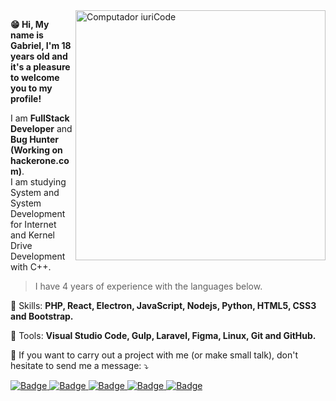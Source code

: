 <img src="https://raw.githubusercontent.com/MicaelliMedeiros/micaellimedeiros/master/image/computer-illustration.png" min-width="400px" max-width="400px" width="400px" align="right" alt="Computador iuriCode">

**😁 Hi, My name is Gabriel, I'm 18 years old and it's a pleasure to welcome you to my profile!**

<p align="left"> 
  I am <strong>FullStack Developer</strong> and <strong>Bug Hunter (Working on hackerone.com)</strong>.<br>
  I am studying System and System Development for Internet and Kernel Drive Development with C++.
</p>

> I have 4 years of experience with the languages below.

<p align="left">
  🦄 Skills: <strong>PHP, React, Electron, JavaScript, Nodejs, Python, HTML5, CSS3 and Bootstrap.</strong>
</p>

<p align="left">
  💼 Tools: <strong>Visual Studio Code, Gulp, Laravel, Figma, Linux, Git and GitHub.</strong>
</p>

<p align="left">
  💌 If you want to carry out a project with me (or make small talk), don't hesitate to send me a message: ⤵️
</p>

<p align="left">
  
  <a href="https://github.com/Faintzy"> ![Badge](https://img.shields.io/badge/GitHub-100000?style=for-the-badge&logo=github&logoColor=white&link=https://github.com/Faintzy) </a>
  <a href="https://www.linkedin.com/in/sudogabriel/"> ![Badge](https://img.shields.io/badge/LinkedIn-0077B5?style=for-the-badge&logo=linkedin&logoColor=white&link=https://www.linkedin.com/in/sudogabriel/) </a>
  <a href="https://twitter.com/xxFerrier"> ![Badge](https://img.shields.io/badge/Twitter-1DA1F2?style=for-the-badge&logo=twitter&logoColor=white&link=https://twitter.com/xxFerrier) </a>
  <a href="mailto:gabrielmrts@yahoo.com/"> ![Badge](https://img.shields.io/badge/Gmail-D14836?style=for-the-badge&logo=gmail&logoColor=white&link=mailto:gabrielmrts@yahoo.com/) </a>
  <a href="https://faintzy.medium.com/"> ![Badge](https://img.shields.io/badge/Medium-12100E?style=for-the-badge&logo=medium&logoColor=white&link=https://faintzy.medium.com/) </a>

</p>  

